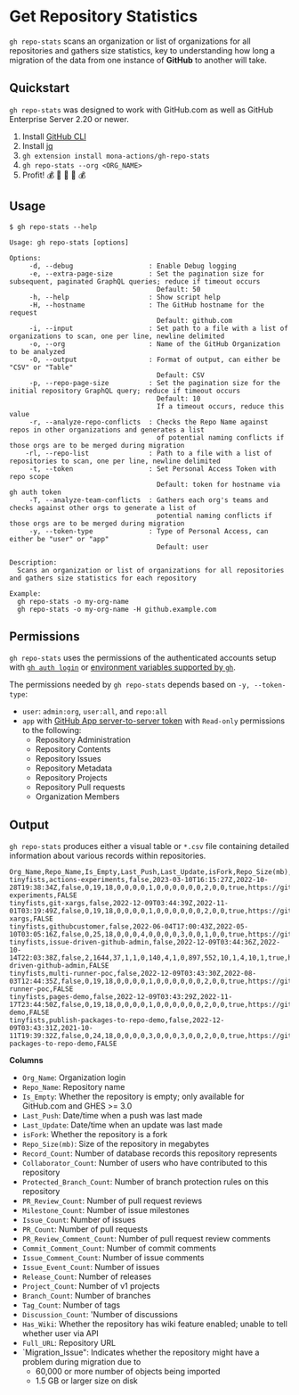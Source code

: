 # Get Repository Statistics

`gh repo-stats` scans an organization or list of organizations for all repositories and gathers size statistics, key to understanding how long a migration of the data from one instance of **GitHub** to another will take.

## Quickstart

`gh repo-stats` was designed to work with GitHub.com as well as GitHub Enterprise Server 2.20 or newer.

1. Install [GitHub CLI](https://cli.github.com/)
1. Install [jq](https://stedolan.github.io/jq/download/)
1. `gh extension install mona-actions/gh-repo-stats`
1. `gh repo-stats --org <ORG_NAME>`
1. Profit! 💰 💸 🤑 💸 💰

## Usage

```shell
$ gh repo-stats --help

Usage: gh repo-stats [options]

Options:
     -d, --debug                   : Enable Debug logging
     -e, --extra-page-size         : Set the pagination size for subsequent, paginated GraphQL queries; reduce if timeout occurs
                                     Default: 50
     -h, --help                    : Show script help
     -H, --hostname                : The GitHub hostname for the request
                                     Default: github.com
     -i, --input                   : Set path to a file with a list of organizations to scan, one per line, newline delimited
     -o, --org                     : Name of the GitHub Organization to be analyzed           
     -O, --output                  : Format of output, can either be "CSV" or "Table"
                                     Default: CSV
     -p, --repo-page-size          : Set the pagination size for the initial repository GraphQL query; reduce if timeout occurs
                                     Default: 10
                                     If a timeout occurs, reduce this value
     -r, --analyze-repo-conflicts  : Checks the Repo Name against repos in other organizations and generates a list
                                     of potential naming conflicts if those orgs are to be merged during migration
    -rl, --repo-list               : Path to a file with a list of repositories to scan, one per line, newline delimited
     -t, --token                   : Set Personal Access Token with repo scope
                                     Default: token for hostname via gh auth token
     -T, --analyze-team-conflicts  : Gathers each org's teams and checks against other orgs to generate a list of
                                     potential naming conflicts if those orgs are to be merged during migration
     -y, --token-type              : Type of Personal Access, can either be "user" or "app"
                                     Default: user

Description:
  Scans an organization or list of organizations for all repositories and gathers size statistics for each repository

Example:
  gh repo-stats -o my-org-name
  gh repo-stats -o my-org-name -H github.example.com
```

## Permissions

`gh repo-stats` uses the permissions of the authenticated accounts setup with [`gh auth login`](https://cli.github.com/manual/gh_auth_login) or [environment variables supported by `gh`](https://cli.github.com/manual/gh_help_environment).

The permissions needed by `gh repo-stats` depends based on `-y, --token-type`:

- `user`: `admin:org`, `user:all`, and `repo:all`
- `app` with [GitHub App server-to-server token](https://docs.github.com/en/developers/overview/managing-deploy-keys#server-to-server-tokens) with `Read-only` permissions to the following:
  - Repository Administration
  - Repository Contents
  - Repository Issues
  - Repository Metadata
  - Repository Projects
  - Repository Pull requests
  - Organization Members

## Output

`gh repo-stats` produces either a visual table or `*.csv` file containing detailed information about various records within repositories.

```csv
Org_Name,Repo_Name,Is_Empty,Last_Push,Last_Update,isFork,Repo_Size(mb),Record_Count,Collaborator_Count,Protected_Branch_Count,PR_Review_Count,Milestone_Count,Issue_Count,PR_Count,PR_Review_Comment_Count,Commit_Comment_Count,Issue_Comment_Count,Issue_Event_Count,Release_Count,Project_Count,Branch_Count,Tag_Count,Discussion_Count,Has_Wiki,Full_URL,Migration_Issue
tinyfists,actions-experiments,false,2023-03-10T16:15:27Z,2022-10-28T19:38:34Z,false,0,19,18,0,0,0,0,1,0,0,0,0,0,0,2,0,0,true,https://github.com/tinyfists/actions-experiments,FALSE
tinyfists,git-xargs,false,2022-12-09T03:44:39Z,2022-11-01T03:19:49Z,false,0,19,18,0,0,0,0,1,0,0,0,0,0,0,2,0,0,true,https://github.com/tinyfists/git-xargs,FALSE
tinyfists,githubcustomer,false,2022-06-04T17:00:43Z,2022-05-10T03:05:16Z,false,0,25,18,0,0,0,4,0,0,0,0,3,0,0,1,0,0,true,https://github.com/tinyfists/githubcustomer,FALSE
tinyfists,issue-driven-github-admin,false,2022-12-09T03:44:36Z,2022-10-14T22:03:38Z,false,2,1644,37,1,1,0,140,4,1,0,897,552,10,1,4,10,1,true,https://github.com/tinyfists/issue-driven-github-admin,FALSE
tinyfists,multi-runner-poc,false,2022-12-09T03:43:30Z,2022-08-03T12:44:35Z,false,0,19,18,0,0,0,0,1,0,0,0,0,0,0,2,0,0,true,https://github.com/tinyfists/multi-runner-poc,FALSE
tinyfists,pages-demo,false,2022-12-09T03:43:29Z,2022-11-17T23:44:50Z,false,0,19,18,0,0,0,0,1,0,0,0,0,0,0,2,0,0,true,https://github.com/tinyfists/pages-demo,FALSE
tinyfists,publish-packages-to-repo-demo,false,2022-12-09T03:43:31Z,2021-10-11T19:39:32Z,false,0,24,18,0,0,0,0,3,0,0,0,3,0,0,2,0,0,true,https://github.com/tinyfists/publish-packages-to-repo-demo,FALSE
```

**Columns**

- `Org_Name`: Organization login
- `Repo_Name`: Repository name
- `Is_Empty`: Whether the repository is empty; only available for GitHub.com and GHES >= 3.0
- `Last_Push`: Date/time when a push was last made
- `Last_Update`: Date/time when an update was last made
- `isFork`: Whether the repository is a fork
- `Repo_Size(mb)`: Size of the repository in megabytes
- `Record_Count`: Number of database records this repository represents
- `Collaborator_Count`: Number of users who have contributed to this repository
- `Protected_Branch_Count`: Number of branch protection rules on this repository
- `PR_Review_Count`: Number of pull request reviews 
- `Milestone_Count`: Number of issue milestones 
- `Issue_Count`: Number of issues 
- `PR_Count`: Number of pull requests 
- `PR_Review_Comment_Count`: Number of pull request review comments 
- `Commit_Comment_Count`: Number of commit comments 
- `Issue_Comment_Count`: Number of issue comments 
- `Issue_Event_Count`: Number of issues 
- `Release_Count`: Number of releases
- `Project_Count`: Number of v1 projects
- `Branch_Count`: Number of branches
- `Tag_Count`: Number of tags
- `Discussion_Count`: 'Number of discussions
- `Has_Wiki`: Whether the repository has wiki feature enabled; unable to tell whether user via API
- `Full_URL`: Repository URL
- `Migration_Issue": Indicates whether the repository might have a problem during migration due to 
  - 60,000 or more number of objects being imported
  - 1.5 GB or larger size on disk
